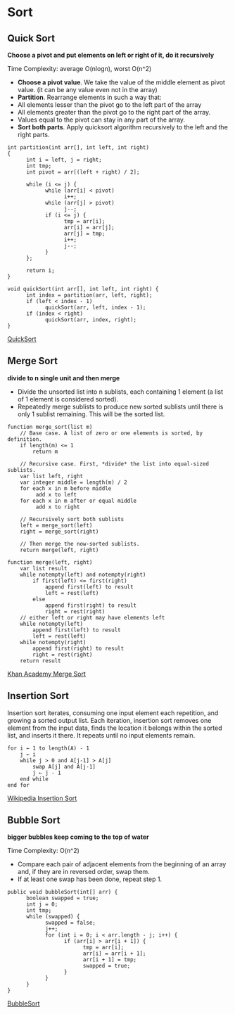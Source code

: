 ﻿# Sort

## Quick Sort

**Choose a pivot and put elements on left or right of it, do it recursively**

Time Complexity: average O(nlogn), worst O(n^2)

- **Choose a pivot value**. We take the value of the middle element as pivot value. (it can be any value even not in the array)
- **Partition**. Rearrange elements in such a way that:
 - All elements lesser than the pivot go to the left part of the array
 - All elements greater than the pivot go to the right part of the array.
 - Values equal to the pivot can stay in any part of the array.
- **Sort both parts**. Apply quicksort algorithm recursively to the left and the right parts.

```
int partition(int arr[], int left, int right)
{
      int i = left, j = right;
      int tmp;
      int pivot = arr[(left + right) / 2];

      while (i <= j) {
            while (arr[i] < pivot)
                  i++;
            while (arr[j] > pivot)
                  j--;
            if (i <= j) {
                  tmp = arr[i];
                  arr[i] = arr[j];
                  arr[j] = tmp;
                  i++;
                  j--;
            }
      };

      return i;
}

void quickSort(int arr[], int left, int right) {
      int index = partition(arr, left, right);
      if (left < index - 1)
            quickSort(arr, left, index - 1);
      if (index < right)
            quickSort(arr, index, right);
}
```

[QuickSort](http://www.algolist.net/Algorithms/Sorting/Quicksort)

## Merge Sort

**divide to n single unit and then merge**

- Divide the unsorted list into n sublists, each containing 1 element (a list of 1 element is considered sorted).
- Repeatedly merge sublists to produce new sorted sublists until there is only 1 sublist remaining. This will be the sorted list.

```
function merge_sort(list m)
    // Base case. A list of zero or one elements is sorted, by definition.
    if length(m) <= 1
        return m

    // Recursive case. First, *divide* the list into equal-sized sublists.
    var list left, right
    var integer middle = length(m) / 2
    for each x in m before middle
         add x to left
    for each x in m after or equal middle
         add x to right

    // Recursively sort both sublists
    left = merge_sort(left)
    right = merge_sort(right)

    // Then merge the now-sorted sublists.
    return merge(left, right)

function merge(left, right)
    var list result
    while notempty(left) and notempty(right)
        if first(left) <= first(right)
            append first(left) to result
            left = rest(left)
        else
            append first(right) to result
            right = rest(right)
    // either left or right may have elements left
    while notempty(left)
        append first(left) to result
        left = rest(left)
    while notempty(right)
        append first(right) to result
        right = rest(right)
    return result
```

[Khan Academy Merge Sort](https://www.khanacademy.org/computing/computer-science/algorithms/merge-sort/a/overview-of-merge-sort)

## Insertion Sort
Insertion sort iterates, consuming one input element each repetition, and growing a sorted output list. Each iteration, insertion sort removes one element from the input data, finds the location it belongs within the sorted list, and inserts it there. It repeats until no input elements remain.

```
for i ← 1 to length(A) - 1
    j ← i
    while j > 0 and A[j-1] > A[j]
        swap A[j] and A[j-1]
        j ← j - 1
    end while
end for
```

[Wikipedia Insertion Sort](http://en.wikipedia.org/wiki/Insertion_sort)

## Bubble Sort

**bigger bubbles keep coming to the top of water**

Time Complexity: O(n^2)
- Compare each pair of adjacent elements from the beginning of an array and, if they are in reversed order, swap them.
- If at least one swap has been done, repeat step 1.

```
public void bubbleSort(int[] arr) {
      boolean swapped = true;
      int j = 0;
      int tmp;
      while (swapped) {
            swapped = false;
            j++;
            for (int i = 0; i < arr.length - j; i++) {
                  if (arr[i] > arr[i + 1]) {
                        tmp = arr[i];
                        arr[i] = arr[i + 1];
                        arr[i + 1] = tmp;
                        swapped = true;
                  }
            }
      }
}
```

[BubbleSort](http://www.algolist.net/Algorithms/Sorting/Bubble_sort)
